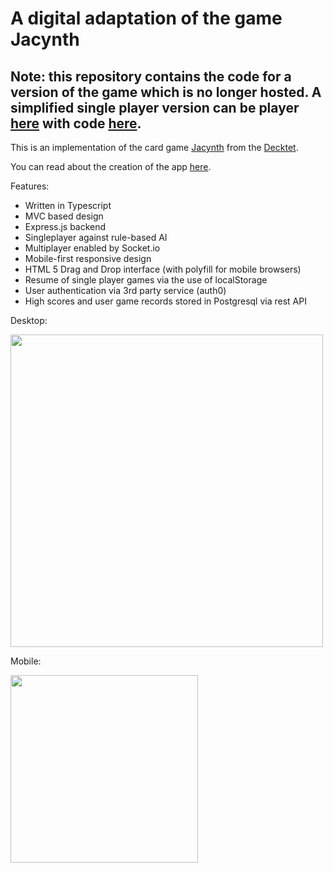 # A digital adaptation of the game Jacynth

## Note: this repository contains the code for a version of the game which is no longer hosted. A simplified single player version can be player [here](https://dylan-cairns.github.io/jacynth/) with code [here](https://github.com/Dylan-Cairns/Jacynth).

This is an implementation of the card game [Jacynth](http://wiki.decktet.com/game:jacynth) from the [Decktet](https://www.decktet.com/).

You can read about the creation of the app [here](https://dylan-cairns.github.io/Jacynth-legacy/).

Features:

- Written in Typescript
- MVC based design
- Express.js backend
- Singleplayer against rule-based AI
- Multiplayer enabled by Socket.io
- Mobile-first responsive design
- HTML 5 Drag and Drop interface (with polyfill for mobile browsers)
- Resume of single player games via the use of localStorage
- User authentication via 3rd party service (auth0)
- High scores and user game records stored in Postgresql via rest API

Desktop:

<p float="middle">
  <img src="screenshots/Screen Shot 2021-07-07 at 13.32.06.png" width="500" /> 
</p>
Mobile:
<p float="middle">
  <img src="screenshots/Screen Shot 2021-07-07 at 13.31.52.png" width="300" />
</p>

